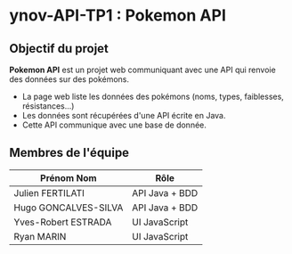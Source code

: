 # ynov-API-TP1 : Pokemon API

## Objectif du projet
**Pokemon API** est un projet web communiquant avec une API qui renvoie des données sur des pokémons.
- La page web liste les données des pokémons (noms, types, faiblesses, résistances...)
- Les données sont récupérées d'une API écrite en Java.
- Cette API communique avec une base de donnée.

## Membres de l'équipe
| Prénom Nom                  | Rôle             |
|-----------------------------|------------------|
| Julien FERTILATI            | API Java + BDD   |
| Hugo GONCALVES-SILVA        | API Java + BDD   |
| Yves-Robert ESTRADA         | UI JavaScript    |
| Ryan MARIN                  | UI JavaScript    |